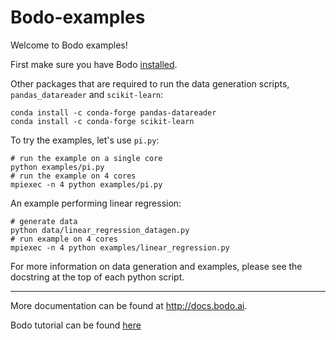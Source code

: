 # Bodo-examples

Welcome to Bodo examples!

First make sure you have Bodo [installed](http://docs.bodo.ai/latest/source/install.html).

Other packages that are required to run the data generation scripts, `pandas_datareader` and `scikit-learn`:
	
	conda install -c conda-forge pandas-datareader
	conda install -c conda-forge scikit-learn

To try the examples, let's use `pi.py`:

    # run the example on a single core
    python examples/pi.py
    # run the example on 4 cores
    mpiexec -n 4 python examples/pi.py
 
An example performing linear regression:

	# generate data
	python data/linear_regression_datagen.py
	# run example on 4 cores
	mpiexec -n 4 python examples/linear_regression.py

For more information on data generation and examples, please see the docstring at the top of each python script.

_________________________
More documentation can be found at http://docs.bodo.ai.

Bodo tutorial can be found [here](https://github.com/Bodo-inc/Bodo-tutorial)
